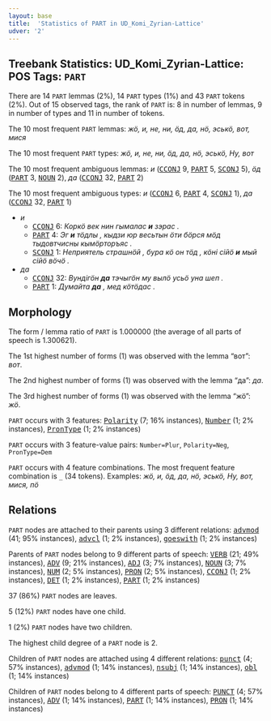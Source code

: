 ```yaml
---
layout: base
title:  'Statistics of PART in UD_Komi_Zyrian-Lattice'
udver: '2'
---
```


## Treebank Statistics: UD_Komi_Zyrian-Lattice: POS Tags: `PART`

There are 14 `PART` lemmas (2%), 14 `PART` types (1%) and 43 `PART` tokens (2%).
Out of 15 observed tags, the rank of `PART` is: 8 in number of lemmas, 9 in number of types and 11 in number of tokens.

The 10 most frequent `PART` lemmas: <em>жӧ, и, не, ни, ӧд, да, нӧ, эськӧ, вот, мися</em>

The 10 most frequent `PART` types:  <em>жӧ, и, не, ни, ӧд, да, нӧ, эськӧ, Ну, вот</em>

The 10 most frequent ambiguous lemmas: <em>и</em> (<tt><a href="kpv_lattice-pos-CCONJ.html">CCONJ</a></tt> 9, <tt><a href="kpv_lattice-pos-PART.html">PART</a></tt> 5, <tt><a href="kpv_lattice-pos-SCONJ.html">SCONJ</a></tt> 5), <em>ӧд</em> (<tt><a href="kpv_lattice-pos-PART.html">PART</a></tt> 3, <tt><a href="kpv_lattice-pos-NOUN.html">NOUN</a></tt> 2), <em>да</em> (<tt><a href="kpv_lattice-pos-CCONJ.html">CCONJ</a></tt> 32, <tt><a href="kpv_lattice-pos-PART.html">PART</a></tt> 2)

The 10 most frequent ambiguous types:  <em>и</em> (<tt><a href="kpv_lattice-pos-CCONJ.html">CCONJ</a></tt> 6, <tt><a href="kpv_lattice-pos-PART.html">PART</a></tt> 4, <tt><a href="kpv_lattice-pos-SCONJ.html">SCONJ</a></tt> 1), <em>да</em> (<tt><a href="kpv_lattice-pos-CCONJ.html">CCONJ</a></tt> 32, <tt><a href="kpv_lattice-pos-PART.html">PART</a></tt> 1)


* <em>и</em>
  * <tt><a href="kpv_lattice-pos-CCONJ.html">CCONJ</a></tt> 6: <em>Коркӧ век нин гымалас <b>и</b> зэрас .</em>
  * <tt><a href="kpv_lattice-pos-PART.html">PART</a></tt> 4: <em>Эг <b>и</b> тӧдлы , кыдзи юр весьтын ӧти бӧрся мӧд тыдовтчисны кымӧрторъяс .</em>
  * <tt><a href="kpv_lattice-pos-SCONJ.html">SCONJ</a></tt> 1: <em>Неприятель страшнӧй , бура кӧ он тӧд , кӧні сійӧ <b>и</b> мый сійӧ вӧчӧ .</em>
* <em>да</em>
  * <tt><a href="kpv_lattice-pos-CCONJ.html">CCONJ</a></tt> 32: <em>Вундігӧн <b>да</b> тэчыгӧн му вылӧ усьӧ уна шеп .</em>
  * <tt><a href="kpv_lattice-pos-PART.html">PART</a></tt> 1: <em>Думайта <b>да</b> , мед кӧтӧдас .</em>

## Morphology

The form / lemma ratio of `PART` is 1.000000 (the average of all parts of speech is 1.300621).

The 1st highest number of forms (1) was observed with the lemma “вот”: <em>вот</em>.

The 2nd highest number of forms (1) was observed with the lemma “да”: <em>да</em>.

The 3rd highest number of forms (1) was observed with the lemma “жӧ”: <em>жӧ</em>.

`PART` occurs with 3 features: <tt><a href="kpv_lattice-feat-Polarity.html">Polarity</a></tt> (7; 16% instances), <tt><a href="kpv_lattice-feat-Number.html">Number</a></tt> (1; 2% instances), <tt><a href="kpv_lattice-feat-PronType.html">PronType</a></tt> (1; 2% instances)

`PART` occurs with 3 feature-value pairs: `Number=Plur`, `Polarity=Neg`, `PronType=Dem`

`PART` occurs with 4 feature combinations.
The most frequent feature combination is `_` (34 tokens).
Examples: <em>жӧ, и, ӧд, да, нӧ, эськӧ, Ну, вот, мися, пӧ</em>


## Relations

`PART` nodes are attached to their parents using 3 different relations: <tt><a href="kpv_lattice-dep-advmod.html">advmod</a></tt> (41; 95% instances), <tt><a href="kpv_lattice-dep-advcl.html">advcl</a></tt> (1; 2% instances), <tt><a href="kpv_lattice-dep-goeswith.html">goeswith</a></tt> (1; 2% instances)

Parents of `PART` nodes belong to 9 different parts of speech: <tt><a href="kpv_lattice-pos-VERB.html">VERB</a></tt> (21; 49% instances), <tt><a href="kpv_lattice-pos-ADV.html">ADV</a></tt> (9; 21% instances), <tt><a href="kpv_lattice-pos-ADJ.html">ADJ</a></tt> (3; 7% instances), <tt><a href="kpv_lattice-pos-NOUN.html">NOUN</a></tt> (3; 7% instances), <tt><a href="kpv_lattice-pos-NUM.html">NUM</a></tt> (2; 5% instances), <tt><a href="kpv_lattice-pos-PRON.html">PRON</a></tt> (2; 5% instances), <tt><a href="kpv_lattice-pos-CCONJ.html">CCONJ</a></tt> (1; 2% instances), <tt><a href="kpv_lattice-pos-DET.html">DET</a></tt> (1; 2% instances), <tt><a href="kpv_lattice-pos-PART.html">PART</a></tt> (1; 2% instances)

37 (86%) `PART` nodes are leaves.

5 (12%) `PART` nodes have one child.

1 (2%) `PART` nodes have two children.

The highest child degree of a `PART` node is 2.

Children of `PART` nodes are attached using 4 different relations: <tt><a href="kpv_lattice-dep-punct.html">punct</a></tt> (4; 57% instances), <tt><a href="kpv_lattice-dep-advmod.html">advmod</a></tt> (1; 14% instances), <tt><a href="kpv_lattice-dep-nsubj.html">nsubj</a></tt> (1; 14% instances), <tt><a href="kpv_lattice-dep-obl.html">obl</a></tt> (1; 14% instances)

Children of `PART` nodes belong to 4 different parts of speech: <tt><a href="kpv_lattice-pos-PUNCT.html">PUNCT</a></tt> (4; 57% instances), <tt><a href="kpv_lattice-pos-ADV.html">ADV</a></tt> (1; 14% instances), <tt><a href="kpv_lattice-pos-PART.html">PART</a></tt> (1; 14% instances), <tt><a href="kpv_lattice-pos-PRON.html">PRON</a></tt> (1; 14% instances)

